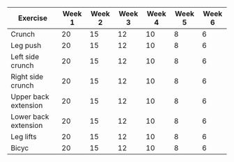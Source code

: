| Exercise | Week 1 | Week 2 | Week 3 | Week 4 | Week 5 | Week 6 |
| ---- | ---- | ---- | ---- | ---- | ---- | ----- |
| Crunch | 20 | 15 | 12 | 10 | 8 | 6 |
| Leg push | 20 | 15 | 12 | 10 | 8 | 6 |
| Left side crunch | 20 | 15 | 12 | 10 | 8 | 6 |
| Right side crunch | 20 | 15 | 12 | 10 | 8 | 6 |
| Upper back extension | 20 | 15 | 12 | 10 | 8 | 6 |
| Lower back extension | 20 | 15 | 12 | 10 | 8 | 6 |
| Leg lifts | 20 | 15 | 12 | 10 | 8 | 6 |
| Bicyc | 20 | 15 | 12 | 10 | 8 | 6 |